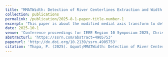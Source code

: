 ```yaml
---
title: "MMATWidth: Detection of River Centerlines Extraction and Width Estimation"
collection: publications
permalink: /publication/2025-8-1-paper-title-number-1
excerpt: 'This paper is about the modified medial axis transform to detect centerline and estimation width of river'
date: 2025-10-1
venue: 'Conference proceedings for IEEE Region 10 Symposium 2025, Christchurch, New Zealand.'
abstracturl: 'https://ssrn.com/abstract=4905753'
paperurl: 'http://dx.doi.org/10.2139/ssrn.4905753'
citation: 'Thapa, P. (2025). &quot;MMATWidth: Detection of River Centerlines Extraction and Width Estimation.&quot; <i>Conference proceedings for IEEE Region 10 Symposium 2025</i>. 1(1).'
---
```



